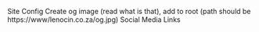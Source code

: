 Site Config
Create og image (read what is that), add to root (path should be https://www/lenocin.co.za/og.jpg)
Social Media Links
